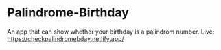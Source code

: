 # Palindrome-Birthday
An app that can show whether your birthday is a palindrom number.
Live: https://checkpalindromebday.netlify.app/
